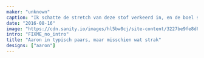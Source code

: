 ```yaml
---
maker: "unknown"
caption: "Ik schatte de stretch van deze stof verkeerd in, en de boel spant"
date: "2016-08-16"
image: "https://cdn.sanity.io/images/hl5bw8cj/site-content/3227be9fe8d84a9c1fa4891bb343571ec979a150-2048x2047.jpg"
intro: "FIXME_no_intro"
title: "Aaron in typisch paars, maar misschien wat strak"
designs: ["aaron"]
---
```




